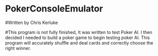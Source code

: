 # PokerConsoleEmulator

#Written by Chris Kerluke

#This program is not fully finished, It was written to test Poker AI. I then decided I needed to build a poker game to begin testing poker AI. This program will accurately shuffle and deal cards and correctly choose the right winner.
